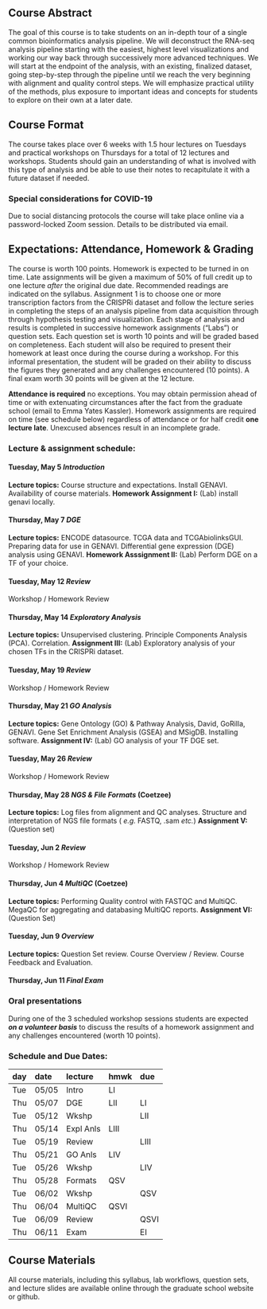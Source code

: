 Course Abstract
---------------

The goal of this course is to take students on an in-depth tour of a
single common bioinformatics analysis pipeline. We will deconstruct the
RNA-seq analysis pipeline starting with the easiest, highest level
visualizations and working our way back through successively more
advanced techniques. We will start at the endpoint of the analysis, with
an existing, finalized dataset, going step-by-step through the pipeline
until we reach the very beginning with alignment and quality control
steps. We will emphasize practical utility of the methods, plus exposure
to important ideas and concepts for students to explore on their own at
a later date.

Course Format
-------------

The course takes place over 6 weeks with 1.5 hour lectures on Tuesdays
and practical workshops on Thursdays for a total of 12 lectures and
workshops. Students should gain an understanding of what is involved
with this type of analysis and be able to use their notes to
recapitulate it with a future dataset if needed.

### Special considerations for COVID-19

Due to social distancing protocols the course will take place online via
a password-locked Zoom session. Details to be distributed via email.

Expectations: Attendance, Homework & Grading
--------------------------------------------

The course is worth 100 points. Homework is expected to be turned in on
time. Late assignments will be given a maximum of 50% of full credit up
to one lecture *after* the original due date. Recommended readings are
indicated on the syllabus. Assignment 1 is to choose one or more
transcription factors from the CRISPRi dataset and follow the lecture
series in completing the steps of an analysis pipeline from data
acquisition through through hypothesis testing and visualization. Each
stage of analysis and results is completed in successive homework
assignments (“Labs”) or question sets. Each question set is worth 10
points and will be graded based on completeness. Each student will also
be required to present their homework at least once during the course
during a workshop. For this informal presentation, the student will be
graded on their ability to discuss the figures they generated and any
challenges encountered (10 points). A final exam worth 30 points will be
given at the 12 lecture.

**Attendance is required** no exceptions. You may obtain permission
ahead of time or with extenuating circumstances after the fact from the
graduate school (email to Emma Yates Kassler). Homework assignments are
required on time (see schedule below) regardless of attendance or for
half credit **one lecture late**. Unexcused absences result in an
incomplete grade.

### Lecture & assignment schedule:

#### Tuesday, May 5 *Introduction*

**Lecture topics:** Course structure and expectations. Install GENAVI.
Availability of course materials. **Homework Assignment I:** (Lab)
install genavi locally.

#### Thursday, May 7 *DGE*

**Lecture topics:** ENCODE datasource. TCGA data and TCGAbiolinksGUI.
Preparing data for use in GENAVI. Differential gene expression (DGE)
analysis using GENAVI. **Homework Asssignment II:** (Lab) Perform DGE on
a TF of your choice.

#### Tuesday, May 12 *Review*

Workshop / Homework Review

#### Thursday, May 14 *Exploratory Analysis*

**Lecture topics:** Unsupervised clustering. Principle Components
Analysis (PCA). Correlation. **Assignment III:** (Lab) Exploratory
analysis of your chosen TFs in the CRISPRi dataset.

#### Tuesday, May 19 *Review*

Workshop / Homework Review

#### Thursday, May 21 *GO Analysis*

**Lecture topics:** Gene Ontology (GO) & Pathway Analysis, David,
GoRilla, GENAVI. Gene Set Enrichment Analysis (GSEA) and MSigDB.
Installing software. **Assignment IV:** (Lab) GO analysis of your TF DGE
set.

#### Tuesday, May 26 *Review*

Workshop / Homework Review

#### Thursday, May 28 *NGS & File Formats* (Coetzee)

**Lecture topics:** Log files from alignment and QC analyses. Structure
and interpretation of NGS file formats ( *e.g.* FASTQ, .sam *etc.*)
**Assignment V:** (Question set)

#### Tuesday, Jun 2 *Review*

Workshop / Homework Review

#### Thursday, Jun 4 *MultiQC* (Coetzee)

**Lecture topics:** Performing Quality control with FASTQC and MultiQC.
MegaQC for aggregating and databasing MultiQC reports. **Assignment
VI:** (Question Set)

#### Tuesday, Jun 9 *Overview*

**Lecture topics:** Question Set review. Course Overview / Review.
Course Feedback and Evaluation.

#### Thursday, Jun 11 *Final Exam*

### Oral presentations

During one of the 3 scheduled workshop sessions students are expected
***on a volunteer basis*** to discuss the results of a homework
assignment and any challenges encountered (worth 10 points).

### Schedule and Due Dates:

| day | date  | lecture   | hmwk | due  |
|:----|:------|:----------|:-----|:-----|
| Tue | 05/05 | Intro     | LI   |      |
| Thu | 05/07 | DGE       | LII  | LI   |
| Tue | 05/12 | Wkshp     |      | LII  |
| Thu | 05/14 | Expl Anls | LIII |      |
| Tue | 05/19 | Review    |      | LIII |
| Thu | 05/21 | GO Anls   | LIV  |      |
| Tue | 05/26 | Wkshp     |      | LIV  |
| Thu | 05/28 | Formats   | QSV  |      |
| Tue | 06/02 | Wkshp     |      | QSV  |
| Thu | 06/04 | MultiQC   | QSVI |      |
| Tue | 06/09 | Review    |      | QSVI |
| Thu | 06/11 | Exam      |      | EI   |

Course Materials
----------------

All course materials, including this syllabus, lab workflows, question
sets, and lecture slides are available online through the graduate
school website or github.
